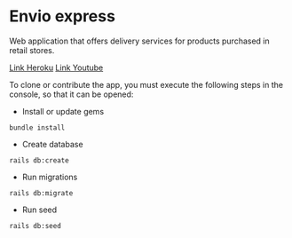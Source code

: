 # Envio express


Web application that offers delivery services for products purchased in retail stores.

[Link Heroku](https://quiet-scrubland-43742.herokuapp.com/)
[Link Youtube](https://www.youtube.com/watch?v=1w0nMV8y5BA&feature=youtu.be)

To clone or contribute the app, you must execute the following steps in the console, so that it can be opened:

* Install or update gems
~~~
bundle install
~~~

* Create database
~~~
rails db:create
~~~

* Run migrations
~~~
rails db:migrate
~~~
* Run seed
~~~
rails db:seed
~~~

